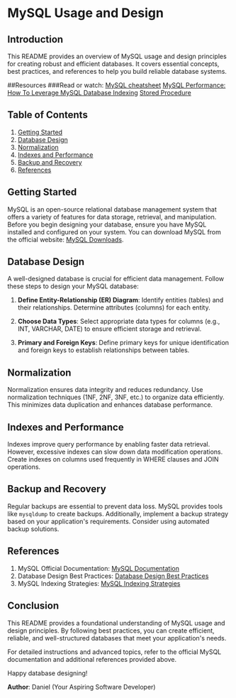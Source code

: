 


# MySQL Usage and Design

## Introduction

This README provides an overview of MySQL usage and design principles for creating robust and efficient databases. It covers essential concepts, best practices, and references to help you build reliable database systems.

##Resources
###Read or watch:
[MySQL cheatsheet](https://intranet.alxswe.com/rltoken/8w9di_hk19DIMSBEV3EayQ)
[MySQL Performance: How To Leverage MySQL Database Indexing](https://intranet.alxswe.com/rltoken/2GJbZ48zRPA70o2YhTdH7g)
[Stored Procedure](https://intranet.alxswe.com/rltoken/K180X2OCzb6gzPngjn-EIg)

## Table of Contents

1. [Getting Started](#getting-started)
2. [Database Design](#database-design)
3. [Normalization](#normalization)
4. [Indexes and Performance](#indexes-and-performance)
5. [Backup and Recovery](#backup-and-recovery)
6. [References](#references)

## Getting Started

MySQL is an open-source relational database management system that offers a variety of features for data storage, retrieval, and manipulation. Before you begin designing your database, ensure you have MySQL installed and configured on your system. You can download MySQL from the official website: [MySQL Downloads](https://dev.mysql.com/downloads/).

## Database Design

A well-designed database is crucial for efficient data management. Follow these steps to design your MySQL database:

1. **Define Entity-Relationship (ER) Diagram**: Identify entities (tables) and their relationships. Determine attributes (columns) for each entity.

2. **Choose Data Types**: Select appropriate data types for columns (e.g., INT, VARCHAR, DATE) to ensure efficient storage and retrieval.

3. **Primary and Foreign Keys**: Define primary keys for unique identification and foreign keys to establish relationships between tables.

## Normalization

Normalization ensures data integrity and reduces redundancy. Use normalization techniques (1NF, 2NF, 3NF, etc.) to organize data efficiently. This minimizes data duplication and enhances database performance.

## Indexes and Performance

Indexes improve query performance by enabling faster data retrieval. However, excessive indexes can slow down data modification operations. Create indexes on columns used frequently in WHERE clauses and JOIN operations.

## Backup and Recovery

Regular backups are essential to prevent data loss. MySQL provides tools like `mysqldump` to create backups. Additionally, implement a backup strategy based on your application's requirements. Consider using automated backup solutions.

## References

1. MySQL Official Documentation: [MySQL Documentation](https://dev.mysql.com/doc/)
2. Database Design Best Practices: [Database Design Best Practices](https://www.smashingmagazine.com/2021/04/database-design-best-practices/)
3. MySQL Indexing Strategies: [MySQL Indexing Strategies](https://severalnines.com/database-blog/mysql-indexing-best-practices)

## Conclusion

This README provides a foundational understanding of MySQL usage and design principles. By following best practices, you can create efficient, reliable, and well-structured databases that meet your application's needs.

For detailed instructions and advanced topics, refer to the official MySQL documentation and additional references provided above.

Happy database designing!

**Author**: Daniel (Your Aspiring Software Developer)
